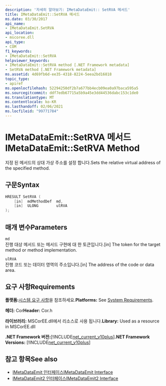 ```yaml
---
description: '자세히 알아보기: IMetaDataEmit:: SetRVA 메서드'
title: IMetaDataEmit::SetRVA 메서드
ms.date: 03/30/2017
api_name:
- IMetaDataEmit.SetRVA
api_location:
- mscoree.dll
api_type:
- COM
f1_keywords:
- IMetaDataEmit::SetRVA
helpviewer_keywords:
- IMetaDataEmit::SetRVA method [.NET Framework metadata]
- SetRVA method [.NET Framework metadata]
ms.assetid: 4d69fb6d-ee35-4318-8224-5eea2bd16818
topic_type:
- apiref
ms.openlocfilehash: 52294250df2b7a677bb4ecb09ea0a97baca595a5
ms.sourcegitcommit: ddf7edb67715a5b9a45e3dd44536dabc153c1de0
ms.translationtype: MT
ms.contentlocale: ko-KR
ms.lasthandoff: 02/06/2021
ms.locfileid: "99771784"
---
```

# <a name="imetadataemitsetrva-method"></a><span data-ttu-id="5cece-103">IMetaDataEmit::SetRVA 메서드</span><span class="sxs-lookup"><span data-stu-id="5cece-103">IMetaDataEmit::SetRVA Method</span></span>

<span data-ttu-id="5cece-104">지정 된 메서드의 상대 가상 주소를 설정 합니다.</span><span class="sxs-lookup"><span data-stu-id="5cece-104">Sets the relative virtual address of the specified method.</span></span>  
  
## <a name="syntax"></a><span data-ttu-id="5cece-105">구문</span><span class="sxs-lookup"><span data-stu-id="5cece-105">Syntax</span></span>  
  
```cpp  
HRESULT SetRVA (  
    [in]  mdMethodDef  md,
    [in]  ULONG        ulRVA
);  
```  
  
## <a name="parameters"></a><span data-ttu-id="5cece-106">매개 변수</span><span class="sxs-lookup"><span data-stu-id="5cece-106">Parameters</span></span>  

 `md`  
 <span data-ttu-id="5cece-107">진행 대상 메서드 또는 메서드 구현에 대 한 토큰입니다.</span><span class="sxs-lookup"><span data-stu-id="5cece-107">[in] The token for the target method or method implementation.</span></span>  
  
 `ulRVA`  
 <span data-ttu-id="5cece-108">진행 코드 또는 데이터 영역의 주소입니다.</span><span class="sxs-lookup"><span data-stu-id="5cece-108">[in] The address of the code or data area.</span></span>  
  
## <a name="requirements"></a><span data-ttu-id="5cece-109">요구 사항</span><span class="sxs-lookup"><span data-stu-id="5cece-109">Requirements</span></span>  

 <span data-ttu-id="5cece-110">**플랫폼:**[시스템 요구 사항](../../get-started/system-requirements.md)을 참조하세요.</span><span class="sxs-lookup"><span data-stu-id="5cece-110">**Platforms:** See [System Requirements](../../get-started/system-requirements.md).</span></span>  
  
 <span data-ttu-id="5cece-111">**헤더:** Cor</span><span class="sxs-lookup"><span data-stu-id="5cece-111">**Header:** Cor.h</span></span>  
  
 <span data-ttu-id="5cece-112">**라이브러리:** MSCorEE.dll에서 리소스로 사용 됩니다.</span><span class="sxs-lookup"><span data-stu-id="5cece-112">**Library:** Used as a resource in MSCorEE.dll</span></span>  
  
 <span data-ttu-id="5cece-113">**.NET Framework 버전:**[!INCLUDE[net_current_v10plus](../../../../includes/net-current-v10plus-md.md)]</span><span class="sxs-lookup"><span data-stu-id="5cece-113">**.NET Framework Versions:** [!INCLUDE[net_current_v10plus](../../../../includes/net-current-v10plus-md.md)]</span></span>  
  
## <a name="see-also"></a><span data-ttu-id="5cece-114">참고 항목</span><span class="sxs-lookup"><span data-stu-id="5cece-114">See also</span></span>

- [<span data-ttu-id="5cece-115">IMetaDataEmit 인터페이스</span><span class="sxs-lookup"><span data-stu-id="5cece-115">IMetaDataEmit Interface</span></span>](imetadataemit-interface.md)
- [<span data-ttu-id="5cece-116">IMetaDataEmit2 인터페이스</span><span class="sxs-lookup"><span data-stu-id="5cece-116">IMetaDataEmit2 Interface</span></span>](imetadataemit2-interface.md)
